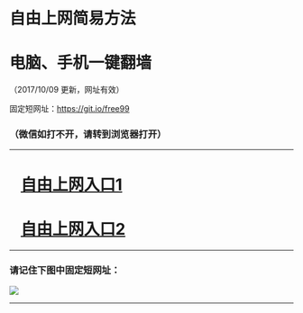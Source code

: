 ﻿# 自由上网简易方法

# 电脑、手机一键翻墙

（2017/10/09 更新，网址有效）

固定短网址：https://git.io/free99

### （微信如打不开，请转到浏览器打开）


***





# &nbsp;&nbsp; <a href="http://ft1442731280.fwq-tz-1001.info/fwqtz01.html?t=100900132527 " target="_blank">自由上网入口1</a>
# &nbsp;&nbsp; <a href="http://ft2777022638.fwq-tz-1002.info/fwqtz02.html?t=100900123427 " target="_blank">自由上网入口2</a>
***

### 请记住下图中固定短网址：

<img src="https://s3-us-west-2.amazonaws.com/fwq-1001/yjfq-20170905okok.png" /> 


***

